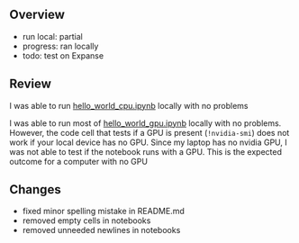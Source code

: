 ## Overview
- run local: partial
- progress: ran locally
- todo: test on Expanse
## Review
I was able to run [hello_world_cpu.ipynb](./hello_world_cpu.ipynb) locally with no problems

I was able to run most of [hello_world_gpu.ipynb](./hello_world_gpu.ipynb) locally with no problems. However, the code cell that tests if a GPU is present (`!nvidia-smi`) does not work if your local device has no GPU. Since my laptop has no nvidia GPU, I was not able to test if the notebook runs with a GPU. This is the expected outcome for a computer with no GPU
## Changes
- fixed minor spelling mistake in README.md
- removed empty cells in notebooks
- removed unneeded newlines in notebooks